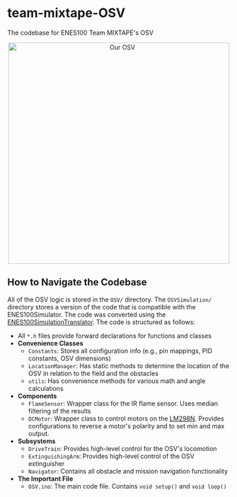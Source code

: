 # team-mixtape-OSV
The codebase for ENES100 Team MIXTAPE's OSV

<p align="center"><img src="https://i.imgur.com/teLQkhg.jpg" alt="Our OSV" height="500"/></p>

## How to Navigate the Codebase
All of the OSV logic is stored in the `OSV/` directory. The `OSVSimulation/` directory stores a version of the code that is compatible with the ENES100Simulator. The code was converted using the [ENES100SimulationTranslator](https://github.com/zbreit/ENES100SimulationTranslator). The code is structured as follows:
 - All `*.h` files provide forward declarations for functions and classes
 - **Convenience Classes**
   - `Constants`: Stores all configuration info (e.g., pin mappings, PID constants, OSV dimensions)
   - `LocationManager`: Has static methods to determine the location of the OSV in relation to the field and the obstacles
   - `utils`: Has convenience methods for various math and angle calculations
 - **Components**
   - `FlameSensor`: Wrapper class for the IR flame sensor. Uses median filtering of the results
   - `DCMotor`: Wrapper class to control motors on the [LM298N](https://diygeeks.org/shop/breakout-modules/lm298-motor-driver-breakout/). Provides configurations to reverse a motor's polarity and to set min and max output. 
 - **Subsystems** 
   - `DriveTrain`: Provides high-level control for the OSV's locomotion
   - `ExtinguishingArm`: Provides high-level control of the OSV extinguisher
   - `Navigator`: Contains all obstacle and mission navigation functionality
 - **The Important File**
   - `OSV.ino`: The main code file. Contains `void setup()` and `void loop()`
